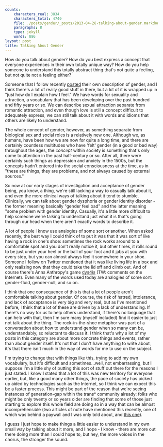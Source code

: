 ```yaml
---
counts:
    characters_real: 3834
    characters_total: 4740
    file: ./posts/gender/_posts/2013-04-28-talking-about-gender.markdown
    paragraphs: 8
    type: jekyll
    words: 886
layout: post
title: Talking About Gender
---
```


How do you talk about gender?  How do you best express a concept that everyone experiences in their own totally unique way?  How do you help someone to understand this totally abstract thing that's not quite a feeling, but not quite not a feeling either?

Someone that I follow recently [posted](http://lexyeevee.tumblr.com/post/48186206336/gender) their own description of gender, and I think there's a lot of really good stuff in there, but a lot of it is wrapped up in "just how do I explain how I feel."  We have words for sexuality and attraction, a vocabulary that has been developing over the past hundred and fifty years or so.  We can describe sexual attraction separate from romantic attraction, and even though love is still a concept difficult to adequately express, we can still talk about it with words and idioms that others are likely to understand.

The whole concept of gender, however, as something separate from biological sex and social roles is a relatively new one.  Although we, as humans, have been how we are now for quite a long time, and there are certainly countless multitudes who have 'felt' gender (in a good or bad way) throughout the ages, the *concept* within society is something that's only come to attention in the past half-century or so.  After all, there were certainly such things as depression and anxiety in the 1500s, but the concepts hadn't entered into the social consciousness at the time, as in "these are things, they are problems, and not always caused by external sources."

So now at our early stages of investigation and acceptance of gender being, you know, a thing, we're still lacking a way to casually talk about it, and even the more clinical ways of talking about it tend to stumble.  Clinically, we can talk about gender dysphoria or gender identity disorder - the former meaning basically "gender feel bad" and the latter meaning "some problem with gender identity.  Casually, it's a little more difficult to help someone we're talking to understand just what it is that's going through our head when there aren't exactly words to describe it.

A lot of people I know use analogies of some sort or another.  When asked recently, the best way I could think of to put it was that it was sort of like having a rock in one's shoe: sometimes the rock works around to a comfortable spot and you don't really notice it, but other times, it rolls round to be just under your heel or the ball of your foot and it jabs at you with every step, but you can almost always feel it somewhere in your shoe.  Someone I follow on Twitter [mentioned](https://twitter.com/TransTimesUK/status/327807801319624704) that it was like living life in a box and only realizing now that they could take the lid off and climb out.  And of course there's Anna Anthropy's game [dys4ia](http://www.newgrounds.com/portal/view/591565) (TW: comments on the Internet).  Even many of the words used today are analogies of some sort: gender-fluid, gender-null, and so on.

I think that one consequence of this is that a lot of people aren't comfortable talking about gender.  Of course, the risk of hatred, intolerance, and lack of acceptance is very big and very real, but as I've mentioned before, I think that a lot of these are driven by a lack of understanding.  If there's no way for us to help others understand, if there's no language that can help with that, then I'm sure many (myself included) find it easier to just not talk about the thing.  The rock-in-the-shoe metaphor was part of a conversation about how to understand gender when so many can be, understandably, so reluctant to discuss it.  I think that's why a lot of my posts in this category are about more concrete things and events, rather than about gender itself.  It's not that I don't have anything to write about, it's that there isn't much in the way of words for me to use on the subject.

I'm trying to change that with things like this, trying to add my own vocabulary, but it's difficult and sometimes...well, not embarrassing, but I suppose I'm a little shy of putting this sort of stuff out there for the reasons I just stated.  I know I stated that a lot of this was new territory for everyone earlier, but, like a good many other things, the pace of society has picked up aided by technologies such as the Internet, so I think we can expect this be a faster process.  This might be part of the reason that we're seeing instances of generation-gap within the trans\* community already: folks who might be only twenty or so years older are finding that some of those just starting to explore this whole field are doing so in a way that can be almost incomprehensible (two articles of note have mentioned this recently, one of which was behind a paywall and I was only told about, and [this one](http://www.advocate.com/commentary/riki-wilchins/2012/12/06/transgender-dinosaurs-and-rise-genderqueers)).

I guess I just hope to make things a little easier to understand in my own small way by talking about it more, and I hope - I know - there are more out there doing more than I could hope to, but hey, the more voices in the chorus, the stronger the sound.
